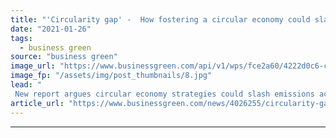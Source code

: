 ```yaml
---
title: "'Circularity gap' -  How fostering a circular economy could slash global emissions by over a third"
date: "2021-01-26"
tags: 
  - business green
source: "business green"
image_url: "https://www.businessgreen.com/api/v1/wps/fce2a60/4222d0c6-c24b-4747-9ba8-5268c60b8f15/8/Circular-economy-185x114.jpg"
image_fp: "/assets/img/post_thumbnails/8.jpg"
lead: "
 New report argues circular economy strategies could slash emissions across the global economy, reducing waste and climate impacts across the housing, mobility, and food sectors ..."
article_url: "https://www.businessgreen.com/news/4026255/circularity-gap-fostering-circular-economy-slash-global-emissions"
---
```


---
